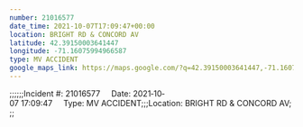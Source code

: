 ```yaml
---
number: 21016577
date_time: 2021-10-07T17:09:47+00:00
location: BRIGHT RD & CONCORD AV
latitude: 42.39150003641447
longitude: -71.16075994966587
type: MV ACCIDENT
google_maps_link: https://maps.google.com/?q=42.39150003641447,-71.16075994966587
---
```


;;;;;;Incident #: 21016577     Date: 2021‐10‐07 17:09:47     Type: MV ACCIDENT;;;Location: BRIGHT RD & CONCORD AV;;;
